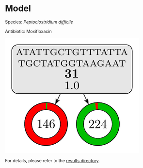 
# Model

Species: *Peptoclostridium difficile*

Antibiotic: Moxifloxacin

<a href="./model.pdf"><img src="./model.png" /></a>

For details, please refer to the [results directory](../../../../../results/cart_b/peptoclostridium%20difficile/moxifloxacin/repeat_0/).

